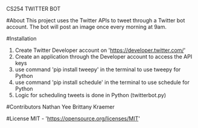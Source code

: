 CS254 TWITTER BOT

#About
This project uses the Twitter APIs to tweet through a Twitter bot account.
The bot will post an image once every morning at 9am.

#Installation
1. Create Twitter Developer account on 'https://developer.twitter.com/'
2. Create an application through the Developer account to access the API keys
2. use command 'pip install tweepy' in the terminal to use tweepy for Python
3. use command 'pip install schedule' in the terminal to use schedule for Python
4. Logic for scheduling tweets is done in Python (twitterbot.py)

#Contributors
Nathan Yee
Brittany Kraemer

#License
MIT - 'https://opensource.org/licenses/MIT'

